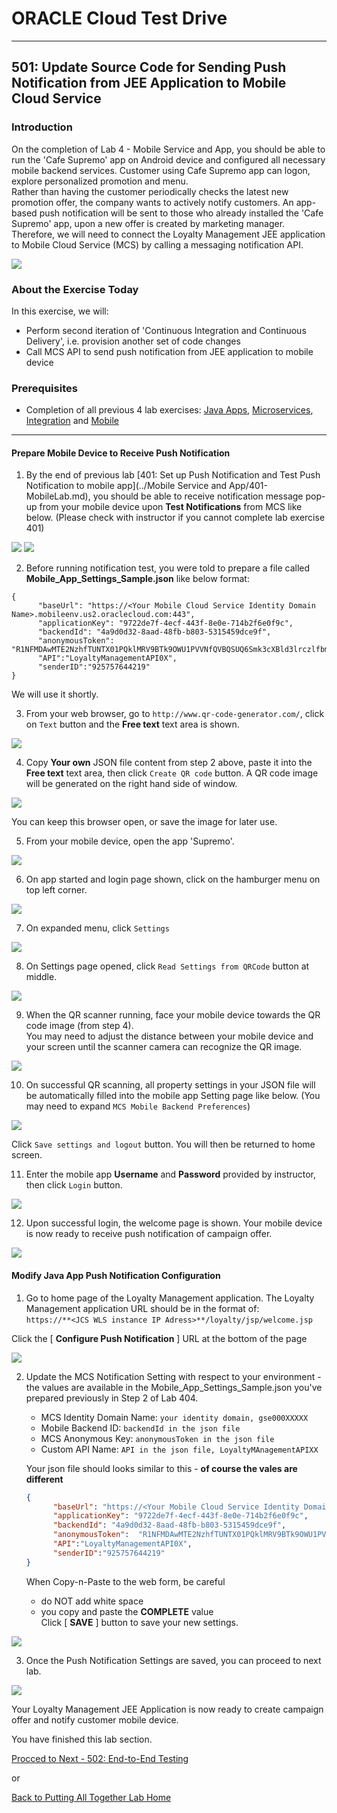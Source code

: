 # ORACLE Cloud Test Drive #
-----
## 501: Update Source Code for Sending Push Notification from JEE Application to Mobile Cloud Service ##

### Introduction ###
On the completion of Lab 4 - Mobile Service and App, you should be able to run the 'Cafe Supremo' app on Android device and configured all necessary mobile backend services. Customer using Cafe Supremo app can logon, explore personalized promotion and menu.  
Rather than having the customer periodically checks the latest new promotion offer, the company wants to actively notify customers. An app-based push notification will be sent to those who already installed the 'Cafe Supremo' app, upon a new offer is created by marketing manager. Therefore, we will need to connect the Loyalty Management JEE application to Mobile Cloud Service (MCS) by calling a messaging notification API.

![](images/501/final.scope.work.png)

### About the Exercise Today ###
In this exercise, we will:
- Perform second iteration of 'Continuous Integration and Continuous Delivery', i.e. provision another set of code changes
- Call MCS API to send push notification from JEE application to mobile device

### Prerequisites ###
+ Completion of all previous 4 lab exercises: [Java Apps](../Java%20Apps/README.md), [Microservices](../Microservices/README.md), [Integration](../Integrations/README.md) and [Mobile](Mobile%20Service%20and%20App/README.md)


----

#### Prepare Mobile Device to Receive Push Notification ####

1. By the end of previous lab [401: Set up Push Notification and Test Push Notification to mobile app](../Mobile Service and App/401-MobileLab.md), you should be able to receive notification message pop-up from your mobile device upon **Test Notifications** from MCS like below. (Please check with instructor if you cannot complete lab exercise 401)

![](../common/images/mobile/401-MCS_Notification_Result.png)
![](../common/images/mobile/401-MobileApp_Notification_Result.png)

2. Before running notification test, you were told to prepare a file called **Mobile_App_Settings_Sample.json** like below format:    
```
{
      "baseUrl": "https://<Your Mobile Cloud Service Identity Domain Name>.mobileenv.us2.oraclecloud.com:443",
      "applicationKey": "9722de7f-4ecf-443f-8e0e-714b2f6e0f9c",
      "backendId": "4a9d0d32-8aad-48fb-b803-5315459dce9f",
      "anonymousToken": "R1NFMDAwMTE2NzhfTUNTX01PQklMRV9BTk9OWU1PVVNfQVBQSUQ6Smk3cXBld3lrczlfbmI=",
      "API":"LoyaltyManagementAPI0X",
      "senderID":"925757644219"
}
```
We will use it shortly.

3. From your web browser, go to `http://www.qr-code-generator.com/`, click on `Text` button and the **Free text** text area is shown.

![](images/501/01.qr.site.png)

4. Copy **Your own** JSON file content from step 2 above, paste it into the **Free text** text area, then click `Create QR code` button. A QR code image will be generated on the right hand side of window.

![](images/501/02.qr.result.png)

You can keep this browser open, or save the image for later use.

5. From your mobile device, open the app 'Supremo'.

![](images/501/03.mobile.app.png)

6. On app started and login page shown, click on the hamburger menu on top left corner.

![](images/501/04.mobile.menu.png)

7. On expanded menu, click `Settings`

![](images/501/05.mobile.settings.png)

8. On Settings page opened, click `Read Settings from QRCode` button at middle.

![](images/501/06.mobile.qr.png)

9. When the QR scanner running, face your mobile device towards the QR code image (from step 4).  
You may need to adjust the distance between your mobile device and your screen until the scanner camera can recognize the QR image.

![](images/501/07.mobile.cam.png)

10. On successful QR scanning, all property settings in your JSON file will be automatically filled into the mobile app Setting page like below. (You may need to expand `MCS Mobile Backend Preferences`)

![](images/501/08.mobile.qr.result.png)

Click `Save settings and logout` button. You will then be returned to home screen.

11. Enter the mobile app **Username** and **Password** provided by instructor, then click `Login` button.

![](images/501/09.mobile.login.png)

12. Upon successful login, the welcome page is shown. Your mobile device is now ready to receive push notification of campaign offer.

![](images/501/10.mobile.welcome.png)

#### Modify Java App Push Notification Configuration

1. Go to home page of the Loyalty Management application. The Loyalty Management application URL should be in the format of:  
`https://**<JCS WLS instance IP Adress>**/loyalty/jsp/welcome.jsp`  

  Click the [ **Configure Push Notification** ] URL at the bottom of the page

![](images/501/101.javaapp.png)

2. Update the MCS Notification Setting with respect to your environment - the values are available in the Mobile_App_Settings_Sample.json you've prepared previously in Step 2 of Lab 404.
    - MCS Identity Domain Name: `your identity domain, gse000XXXXX`     
    - Mobile Backend ID: `backendId in the json file`    
    - MCS Anonymous Key: `anonymousToken in the json file`    
    - Custom API Name: `API in the json file, LoyaltyMAnagementAPIXX`    

    Your json file should looks similar to this - **of course the vales are different**
    ```json
    {
          "baseUrl": "https://<Your Mobile Cloud Service Identity Domain Name>.mobileenv.us2.oraclecloud.com:443",
          "applicationKey": "9722de7f-4ecf-443f-8e0e-714b2f6e0f9c",
          "backendId": "4a9d0d32-8aad-48fb-b803-5315459dce9f",
          "anonymousToken":  "R1NFMDAwMTE2NzhfTUNTX01PQklMRV9BTk9OWU1PVVNfQVBQSUQ6Smk3cXBld3lrczlfbmI=",
          "API":"LoyaltyManagementAPI0X",
          "senderID":"925757644219"
    }
    ```

    When Copy-n-Paste to the web form, be careful
      - do NOT add white space   
      - you copy and paste the **COMPLETE** value     
  Click [ **SAVE** ] button to save your new settings.

![](images/501/102.settings.png)

3. Once the Push Notification Settings are saved, you can proceed to next lab.

![](images/501/103.save.png)


Your Loyalty Management JEE Application is now ready to create campaign offer and notify customer mobile device.

You have finished this lab section.

[Procced to Next - 502: End-to-End Testing](502-PuttingAllTogetherLab.md)

or

[Back to Putting All Together Lab Home](README.md)
